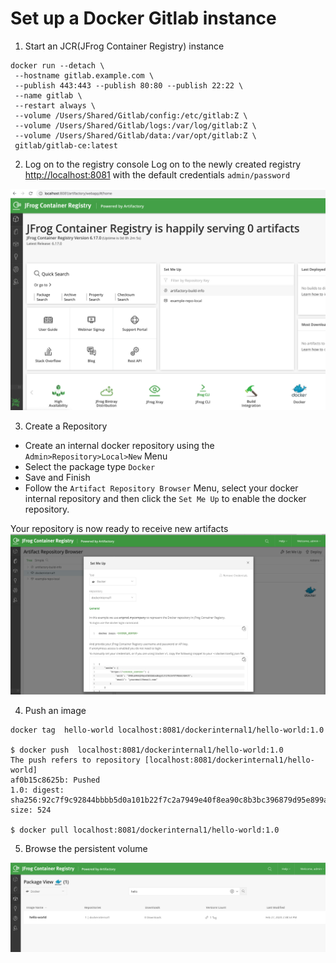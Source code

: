 # Set up a Docker Gitlab instance 

1. Start an JCR(JFrog Container Registry) instance
 ``` 
 docker run --detach \
  --hostname gitlab.example.com \
  --publish 443:443 --publish 80:80 --publish 22:22 \
  --name gitlab \
  --restart always \
  --volume /Users/Shared/Gitlab/config:/etc/gitlab:Z \
  --volume /Users/Shared/Gitlab/logs:/var/log/gitlab:Z \
  --volume /Users/Shared/Gitlab/data:/var/opt/gitlab:Z \
  gitlab/gitlab-ce:latest
 
 ```

2. Log on to the registry console
Log on to the newly created registry   <http://localhost:8081> with the default credentials `admin/password`

![](../images/jcr0.png)

3. Create a Repository 
* Create an internal docker repository using the `Admin>Repository>Local>New` Menu
* Select the package type `Docker`
* Save and Finish
* Follow the `Artifact Repository Browser` Menu, select your docker internal repository and then click the `Set Me Up` to enable the docker repository.

Your repository is now ready to receive new artifacts 
![](../images/SetMeUp.png)

4. Push an image 

```
docker tag  hello-world localhost:8081/dockerinternal1/hello-world:1.0

$ docker push  localhost:8081/dockerinternal1/hello-world:1.0
The push refers to repository [localhost:8081/dockerinternal1/hello-world]
af0b15c8625b: Pushed
1.0: digest: sha256:92c7f9c92844bbbb5d0a101b22f7c2a7949e40f8ea90c8b3bc396879d95e899a size: 524

$ docker pull localhost:8081/dockerinternal1/hello-world:1.0
```

5. Browse the persistent volume 

![](../images/hellopackage.png)